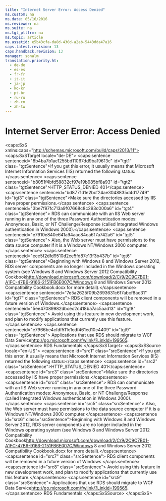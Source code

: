 ```yaml
---
title: "Internet Server Error: Access Denied"
ms.custom: na
ms.date: 05/16/2016
ms.reviewer: na
ms.suite: na
ms.tgt_pltfrm: na
ms.topic: article
ms.assetid: e5b43cfa-da8d-430d-a2ab-5443dda47a16
caps.latest.revision: 13
caps.handback.revision: 13
manager: sonalm
translation.priority.ht: 
  - de-de
  - es-es
  - fr-fr
  - it-it
  - ja-jp
  - ko-kr
  - pt-br
  - ru-ru
  - zh-cn
  - zh-tw
---
```

# Internet Server Error: Access Denied
<?xml version="1.0" encoding="utf-8"?>
<caps:SxS xmlns:caps="http://schemas.microsoft.com/build/caps/2013/11">
  <caps:SxSTarget locale="de-DE">
    <developerReferenceWithoutSyntaxDocument xsi:schemaLocation="http://ddue.schemas.microsoft.com/authoring/2003/5 http://dduestorage.blob.core.windows.net/ddueschema/developer.xsd" xmlns="http://ddue.schemas.microsoft.com/authoring/2003/5" xmlns:xlink="http://www.w3.org/1999/xlink" xmlns:xsi="http://www.w3.org/2001/XMLSchema-instance">
      <introduction>
        <para>
          <caps:sentence sentenceid="8b4ba7b1ae1255bd11067dd9ba19613c" id="tgt1" class="tgtSentence">If you get this error, it usually means that Microsoft Internet Information Services (IIS) returned the following status:</caps:sentence>
        </para>
        <para>
          <caps:sentence sentenceid="b8051f4bfd58832cf97e19b985bf8a93" id="tgt2" class="tgtSentence">HTTP_STATUS_DENIED 401</caps:sentence>
        </para>
        <para>
          <caps:sentence sentenceid="bd8771d1e2bcf24ae3048835d4d17749" id="tgt3" class="tgtSentence">Make sure the directories accessed by IIS have proper permissions.</caps:sentence>
          <caps:sentence sentenceid="3be7f97fc713a9f07668c8c293c000a6" id="tgt4" class="tgtSentence"> RDS can communicate with an IIS Web server running in any one of the three Password Authentication modes: Anonymous, Basic, or NT Challenge/Response (called Integrated Windows authentication in Windows 2000).</caps:sentence>
          <caps:sentence sentenceid="e7910e840e641a94aac84ca617a742a6" id="tgt5" class="tgtSentence"> Also, the Web server must have permissions to the data source computer if it is a Windows NT/Windows 2000 computer.</caps:sentence>
        </para>
        <alert class="important">
          <para>
            <caps:sentence sentenceid="ece5f2dfd9510d2ce5fd87e13f3b437b" id="tgt6" class="tgtSentence">Beginning with Windows 8 and Windows Server 2012, RDS server components are no longer included in the Windows operating system (see Windows 8 and <externalLink><linkText>Windows Server 2012 Compatibility Cookbook</linkText><linkUri>http://download.microsoft.com/download/2/C/9/2C9C7B01-A1FC-47B6-9166-2151FB6E007C/Windows 8 and Windows Server 2012 Compatibility Cookbook.docx</linkUri></externalLink> for more detail).</caps:sentence>
            <caps:sentence sentenceid="7e5a2625f09b2693631c6f7abcf8ac31" id="tgt7" class="tgtSentence"> RDS client components will be removed in a future version of Windows.</caps:sentence>
            <caps:sentence sentenceid="5ee47089982dbcec2c418ba7ac5aad13" id="tgt8" class="tgtSentence"> Avoid using this feature in new development work, and plan to modify applications that currently use this feature.</caps:sentence>
            <caps:sentence sentenceid="e7966be4cfdf511c1cdf461ed10c4409" id="tgt9" class="tgtSentence"> Applications that use RDS should migrate to <externalLink><linkText>WCF Data Service</linkText><linkUri>http://go.microsoft.com/fwlink/?LinkId=199565</linkUri></externalLink>.</caps:sentence>
          </para>
        </alert>
      </introduction>
      <relatedTopics>
        <link xlink:href="a676f0a7-7d17-45db-87c1-3fc78627465f">RDS Fundamentals</link>
      </relatedTopics>
    </developerReferenceWithoutSyntaxDocument>
  </caps:SxSTarget>
  <caps:SxSSource locale="en-US">
    <developerReferenceWithoutSyntaxDocument xsi:schemaLocation="http://ddue.schemas.microsoft.com/authoring/2003/5 http://dduestorage.blob.core.windows.net/ddueschema/developer.xsd" xmlns="http://ddue.schemas.microsoft.com/authoring/2003/5" xmlns:xlink="http://www.w3.org/1999/xlink" xmlns:xsi="http://www.w3.org/2001/XMLSchema-instance">
      <introduction>
        <para>
          <caps:sentence id="src1" class="srcSentence">If you get this error, it usually means that Microsoft Internet Information Services (IIS) returned the following status:</caps:sentence>
        </para>
        <para>
          <caps:sentence id="src2" class="srcSentence">HTTP_STATUS_DENIED 401</caps:sentence>
        </para>
        <para>
          <caps:sentence id="src3" class="srcSentence">Make sure the directories accessed by IIS have proper permissions.</caps:sentence>
          <caps:sentence id="src4" class="srcSentence"> RDS can communicate with an IIS Web server running in any one of the three Password Authentication modes: Anonymous, Basic, or NT Challenge/Response (called Integrated Windows authentication in Windows 2000).</caps:sentence>
          <caps:sentence id="src5" class="srcSentence"> Also, the Web server must have permissions to the data source computer if it is a Windows NT/Windows 2000 computer.</caps:sentence>
        </para>
        <alert class="important">
          <para>
            <caps:sentence id="src6" class="srcSentence">Beginning with Windows 8 and Windows Server 2012, RDS server components are no longer included in the Windows operating system (see Windows 8 and <externalLink><linkText>Windows Server 2012 Compatibility Cookbook</linkText><linkUri>http://download.microsoft.com/download/2/C/9/2C9C7B01-A1FC-47B6-9166-2151FB6E007C/Windows 8 and Windows Server 2012 Compatibility Cookbook.docx</linkUri></externalLink> for more detail).</caps:sentence>
            <caps:sentence id="src7" class="srcSentence"> RDS client components will be removed in a future version of Windows.</caps:sentence>
            <caps:sentence id="src8" class="srcSentence"> Avoid using this feature in new development work, and plan to modify applications that currently use this feature.</caps:sentence>
            <caps:sentence id="src9" class="srcSentence"> Applications that use RDS should migrate to <externalLink><linkText>WCF Data Service</linkText><linkUri>http://go.microsoft.com/fwlink/?LinkId=199565</linkUri></externalLink>.</caps:sentence>
          </para>
        </alert>
      </introduction>
      <relatedTopics>
        <link xlink:href="a676f0a7-7d17-45db-87c1-3fc78627465f">RDS Fundamentals</link>
      </relatedTopics>
    </developerReferenceWithoutSyntaxDocument>
  </caps:SxSSource>
</caps:SxS>